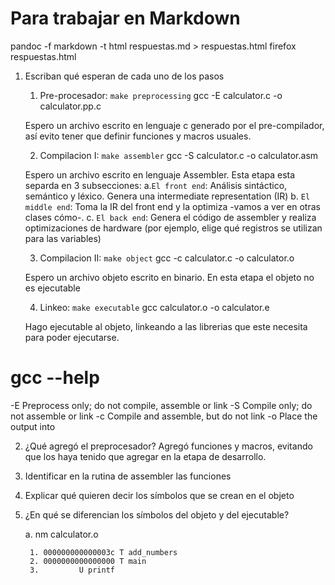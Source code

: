 # Para trabajar en Markdown
pandoc -f markdown -t html respuestas.md > respuestas.html
firefox respuestas.html

1. Escriban qué esperan de cada uno de los pasos

    1. Pre-procesador: `make preprocessing`
    gcc -E calculator.c -o calculator.pp.c

    Espero un archivo escrito en lenguaje c generado por el pre-compilador, así evito tener que
    definir funciones y macros usuales.

    2. Compilacion I: `make assembler`
    gcc -S calculator.c -o calculator.asm

    Espero un archivo escrito en lenguaje Assembler.
    Esta etapa esta separda en 3 subsecciones:
        a.`El front end`: Análisis sintáctico, semántico y léxico.
        Genera una intermediate representation (IR)
        b. `El middle end`: Toma la IR del front end y la
        optimiza -vamos a ver en otras clases cómo-.
        c. `El back end`: Genera el código de assembler y
        realiza optimizaciones de hardware (por ejemplo,
        elige qué registros se utilizan para las variables)

    3. Compilacion II: `make object`
    gcc -c calculator.c -o calculator.o

    Espero un archivo objeto escrito en binario. En esta etapa el objeto no es ejecutable

    4. Linkeo: `make executable`
    gcc calculator.o -o calculator.e

    Hago ejecutable al objeto, linkeando a las librerias que este necesita para poder ejecutarse. 


# gcc --help
-E            Preprocess only; do not compile, assemble or link
-S            Compile only; do not assemble or link
-c            Compile and assemble, but do not link
-o <file>     Place the output into <file>

2. ¿Qué agregó el preprocesador?
    Agregó funciones y macros, evitando que los haya tenido que agregar en la etapa de desarrollo. 


3. Identificar en la rutina de assembler las funciones

4. Explicar qué quieren decir los símbolos que se crean en el objeto

5. ¿En qué se diferencian los símbolos del objeto y del ejecutable?

    a. nm calculator.o

        1. 000000000000003c T add_numbers
        2. 0000000000000000 T main
        3.         U printf


